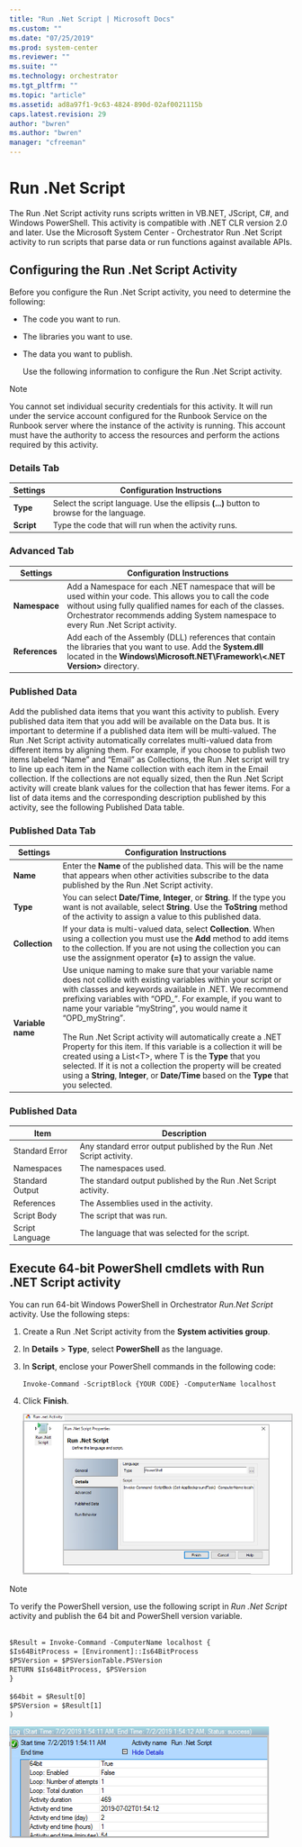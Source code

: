 ```yaml
---
title: "Run .Net Script | Microsoft Docs"
ms.custom: ""
ms.date: "07/25/2019"
ms.prod: system-center
ms.reviewer: ""
ms.suite: ""
ms.technology: orchestrator
ms.tgt_pltfrm: ""
ms.topic: "article"
ms.assetid: ad8a97f1-9c63-4824-890d-02af0021115b
caps.latest.revision: 29
author: "bwren"
ms.author: "bwren"
manager: "cfreeman"
---
```

# Run .Net Script
The Run .Net Script activity runs scripts written in VB.NET, JScript, C#, and Windows PowerShell. This activity is compatible with .NET CLR version 2.0 and later. Use the Microsoft System Center - Orchestrator Run .Net Script activity to run scripts that parse data or run functions against available APIs.  

## Configuring the Run .Net Script Activity  
 Before you configure the Run .Net Script activity, you need to determine the following:  

- The code you want to run.  

- The libraries you want to use.  

- The data you want to publish.  

  Use the following information to configure the Run .Net Script activity.  

> [!NOTE]
>  You cannot set individual security credentials for this activity. It will run under the service account configured for the Runbook Service on the Runbook server where the instance of the activity is running. This account must have the authority to access the resources and perform the actions required by this activity.  

### Details Tab  

|Settings|Configuration Instructions|  
|--------------|--------------------------------|  
|**Type**|Select the script language. Use the ellipsis **(...)** button to browse for the language.|  
|**Script**|Type the code that will run when the activity runs.|  

### Advanced Tab  

|Settings|Configuration Instructions|  
|--------------|--------------------------------|  
|**Namespace**|Add a Namespace for each .NET namespace that will be used within your code. This allows you to call the code without using fully qualified names for each of the classes. Orchestrator recommends adding System namespace to every Run .Net Script activity.|  
|**References**|Add each of the Assembly (DLL) references that contain the libraries that you want to use. Add the **System.dll** located in the **Windows\Microsoft.NET\Framework\\<.NET Version>** directory.|  

###  <a name="BKMK_PublishedData"></a> Published Data  
 Add the published data items that you want this activity to publish. Every published data item that you add will be available on the Data bus. It is important to determine if a published data item will be multi-valued. The Run .Net Script activity automatically correlates multi-valued data from different items by aligning them. For example, if you choose to publish two items labeled “Name” and “Email” as Collections, the Run .Net script will try to line up each item in the Name collection with each item in the Email collection. If the collections are not equally sized, then the Run .Net Script activity will create blank values for the collection that has fewer items. For a list of data items and the corresponding description published by this activity, see the following Published Data table.  

### Published Data Tab  

|Settings|Configuration Instructions|  
|--------------|--------------------------------|  
|**Name**|Enter the **Name** of the published data. This will be the name that appears when other activities subscribe to the data published by the Run .Net Script activity.|  
|**Type**|You can select **Date/Time**, **Integer**, or **String**. If the type you want is not available, select **String**. Use the **ToString** method of the activity to assign a value to this published data.|  
|**Collection**|If your data is multi-valued data, select **Collection**. When using a collection you must use the **Add** method to add items to the collection. If you are not using the collection you can use the assignment operator **(=)** to assign the value.|  
|**Variable name**|Use unique naming to make sure that your variable name does not collide with existing variables within your script or with classes and keywords available in .NET. We recommend prefixing variables with “OPD_”. For example, if you want to name your variable “myString”, you would name it “OPD_myString”.<br /><br /> The Run .Net Script activity will automatically create a .NET Property for this item. If this variable is a collection it will be created using a List\<T>, where T is the **Type** that you selected. If it is not a collection the property will be created using a **String**, **Integer**, or **Date/Time** based on the **Type** that you selected.|  

### Published Data  

|Item|Description|  
|----------|-----------------|  
|Standard Error|Any standard error output published by the Run .Net Script activity.|  
|Namespaces|The namespaces used.|  
|Standard Output|The standard output published by the Run .Net Script activity.|  
|References|The Assemblies used in the activity.|  
|Script Body|The script that was run.|  
|Script Language|The language that was selected for the script.|

## Execute 64-bit PowerShell cmdlets with Run .NET Script activity

You can run 64-bit Windows PowerShell in Orchestrator *Run.Net Script* activity. Use the following steps:

1.	Create a Run .Net Script activity from the **System activities group**.
2.	In **Details** > **Type**, select  **PowerShell** as the language.
3.	In  **Script**, enclose your PowerShell commands in the following code:  

    ```
    Invoke-Command -ScriptBlock {YOUR CODE} -ComputerName localhost

    ```

4.	Click **Finish**.

    ![.Net Script Activity](../standard-activities/media/run-net-script-activity/run-net-script.png)

>[!NOTE]
>
>To verify the PowerShell version, use the following script in *Run .Net Script* activity and publish the 64 bit and PowerShell version variable.

```

$Result = Invoke-Command -ComputerName localhost {
$Is64BitProcess = [Environment]::Is64BitProcess
$PSVersion = $PSVersionTable.PSVersion
RETURN $Is64BitProcess, $PSVersion
}

$64bit = $Result[0]
$PSVersion = $Result[1]
)
```

![.Net Script Activity](../standard-activities/media/run-net-script-activity/run-net-script-ps-version.png)
